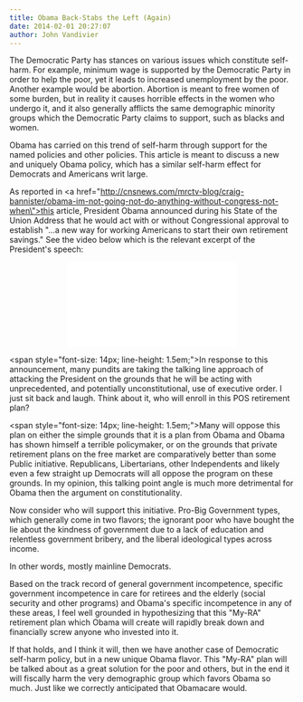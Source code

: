 ```yaml
---
title: Obama Back-Stabs the Left (Again)
date: 2014-02-01 20:27:07
author: John Vandivier
---
```




The Democratic Party has stances on various issues which constitute self-harm. For example, minimum wage is supported by the Democratic Party in order to help the poor, yet it leads to increased unemployment by the poor. Another example would be abortion. Abortion is meant to free women of some burden, but in reality it causes horrible effects in the women who undergo it, and it also generally afflicts the same demographic minority groups which the Democratic Party claims to support, such as blacks and women.

Obama has carried on this trend of self-harm through support for the named policies and other policies. This article is meant to discuss a new and uniquely Obama policy, which has a similar self-harm effect for Democrats and Americans writ large.

As reported in <a href=\"http://cnsnews.com/mrctv-blog/craig-bannister/obama-im-not-going-not-do-anything-without-congress-not-when\">this article</a>, President Obama announced during his State of the Union Address that he would act with or without Congressional approval to establish \"...a new way for working Americans to start their own retirement savings.\" See the video below which is the relevant excerpt of the President's speech:

<center><iframe title=\"MRC TV video player\" src=\"http://www.mrctv.org/embed/125238\" height=\"240\" width=\"425\" allowfullscreen=\"\" frameborder=\"0\"></iframe></center>

<span style=\"font-size: 14px; line-height: 1.5em;\">In response to this announcement, many pundits are taking the talking line approach of attacking the President on the grounds that he will be acting with unprecedented, and potentially unconstitutional, use of executive order. I just sit back and laugh. Think about it, who will enroll in this POS retirement plan?</span>

<span style=\"font-size: 14px; line-height: 1.5em;\">Many will oppose this plan on either the simple grounds that it is a plan from Obama and Obama has shown himself a terrible policymaker, or on the grounds that private retirement plans on the free market are comparatively better than some Public initiative. Republicans, Libertarians, other </span>Independents and likely even a few straight up Democrats will all oppose the program on these grounds. In my opinion, this talking point angle is much more detrimental for Obama then the argument on constitutionality.

Now consider who will support this initiative. Pro-Big Government types, which generally come in two flavors; the ignorant poor who have bought the lie about the kindness of government due to a lack of education and relentless government bribery, and the liberal ideological types across income.

In other words, mostly mainline Democrats.

Based on the track record of general government incompetence, specific government incompetence in care for retirees and the elderly (social security and other programs) and Obama's specific incompetence in any of these areas, I feel well grounded in hypothesizing that this \"My-RA\" retirement plan which Obama will create will rapidly break down and financially screw anyone who invested into it.

If that holds, and I think it will, then we have another case of Democratic self-harm policy, but in a new unique Obama flavor. This \"My-RA\" plan will be talked about as a great solution for the poor and others, but in the end it will fiscally harm the very demographic group which favors Obama so much. Just like we correctly anticipated that Obamacare would.